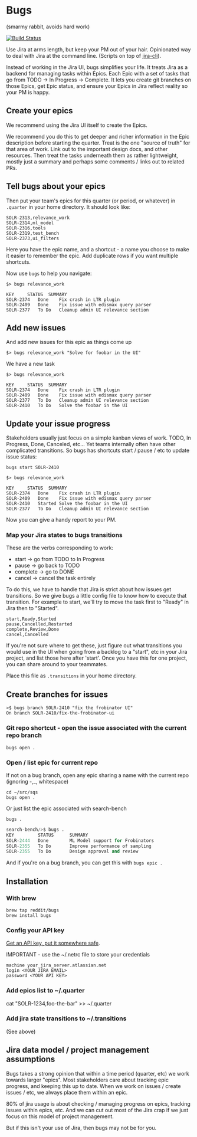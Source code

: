 # Bugs
(smarmy rabbit, avoids hard work)

[![Build Status](https://github.com/reddit/bugs/actions/workflows/test.yml/badge.svg)](https://github.com/reddit/bugs/actions/workflows/test.yml)

Use Jira at arms length, but keep your PM out of your hair. Opinionated way to deal with Jira at the command line. (Scripts on top of [jira-cli](https://github.com/ankitpokhrel/jira-cli)).

Instead of working in the Jira UI, bugs simplifies your life. It treats Jira as a backend for managing tasks within Epics. Each Epic with a set of tasks that go from TODO -> In Progress -> Complete. It lets you create git branches on those Epics, get Epic status, and ensure your Epics in Jira reflect reality so your PM is happy.

## Create your epics

We recommend using the Jira UI itself to create the Epics.

We recommend you do this to get deeper and richer information in the Epic description before starting the quarter. Treat is the one "source of truth" for that area of work. Link out to the important design docs, and other resources. Then treat the tasks underneath them as rather lightweight, mostly just a summary and perhaps some comments / links out to related PRs.

## Tell bugs about your epics

Then put your team's epics for this quarter (or period, or whatever) in `.quarter` in your home directory. It should look like:

```
SOLR-2313,relevance_work
SOLR-2314,ml_model
SOLR-2316,tools
SOLR-2319,test_bench
SOLR-2373,ui_filters
```

Here you have the epic name, and a shortcut - a name you choose to make it easier to remember the epic. Add duplicate rows if you want multiple shortcuts.

Now use `bugs` to help you navigate:

```
$> bugs relevance_work

KEY		STATUS	SUMMARY
SOLR-2374	Done	Fix crash in LTR plugin
SOLR-2409	Done	Fix issue with edismax query parser
SOLR-2377	To Do	Cleanup admin UI relevance section
```

## Add new issues

And add new issues for this epic as things come up

```
$> bugs relevance_work "Solve for foobar in the UI"
```

We have a new task

```
$> bugs relevance_work

KEY		STATUS	SUMMARY
SOLR-2374	Done	Fix crash in LTR plugin
SOLR-2409	Done	Fix issue with edismax query parser
SOLR-2377	To Do	Cleanup admin UI relevance section
SOLR-2410	To Do	Solve the foobar in the UI
```

## Update your issue progress

Stakeholders usually just focus on a simple kanban views of work. TODO, In Progress, Done, Canceled, etc... Yet teams internally often have other complicated transitions. So bugs has shortcuts start / pause / etc to update issue status:

```
bugs start SOLR-2410	
```

```
$> bugs relevance_work

KEY		STATUS	SUMMARY
SOLR-2374	Done	Fix crash in LTR plugin
SOLR-2409	Done	Fix issue with edismax query parser
SOLR-2410	Started	Solve the foobar in the UI
SOLR-2377	To Do	Cleanup admin UI relevance section
```

Now you can give a handy report to your PM.

### Map your Jira states to bugs transitions

These are the verbs corresponding to work:

* start -> go from TODO to In Progress
* pause -> go back to TODO
* complete -> go to DONE
* cancel -> cancel the task entirely

To do this, we have to handle that Jira is strict about how issues get transitions. So we give bugs a little config file to know how to execute that transition. For example to start, we'll try to move the task first to "Ready" in Jira then to "Started". 

```
start,Ready,Started
pause,Cancelled,Restarted
complete,Review,Done
cancel,Cancelled
```

If you're not sure where to get these, just figure out what transitions you would use in the UI when going from a backlog to a "start", etc in your Jira project, and list those here after 'start'. Once you have this for one project, you can share around to your teammates.

Place this file as `.transitions` in your home directory.

## Create branches for issues

```
>$ bugs branch SOLR-2410 "fix the frobinator UI"
On branch SOLR-2410/fix-the-frobinator-ui
```

### Git repo shortcut - open the issue associated with the current repo branch

```
bugs open .
```

### Open / list epic for current repo

If not on a bug branch, open any epic sharing a name with the current repo (ignoring -,\_, whitespace)

```
cd ~/src/sqs
bugs open .
```

Or just list the epic associated with search-bench

```
bugs .
```

```python
search-bench/>$ bugs .                                                                                                                      
KEY         STATUS      SUMMARY
SOLR-2444   Done        ML Model support for Frobinators
SOLR-2355   To Do       Improve performance of sampling
SOLR-2355   To Do       Design approval and review
```

And if you're on a bug branch, you can get this with `bugs epic .`


## Installation

### With brew

```
brew tap reddit/bugs
brew install bugs
```

### Config your API key

[Get an API key, put it somewhere safe](https://github.com/ankitpokhrel/jira-cli#cloud-server).

IMPORTANT - use the ~/.netrc file to store your credentials

```
machine your_jira_server.atlassian.net
login <YOUR JIRA EMAIL>
password <YOUR API KEY>
```

### Add epics list to ~/.quarter

cat "SOLR-1234,foo-the-bar" >> ~/.quarter

### Add jira state transitions to ~/.transitions

(See above)

## Jira data model / project management assumptions

Bugs takes a strong opinion that within a time period (quarter, etc) we work towards larger "epics". Most stakeholders care about tracking epic progress, and keeping this up to date. When we work on issues / create issues / etc, we always place them within an epic.

80% of jira usage is about checking / managing progress on epics, tracking issues within epics, etc. And we can cut out most of the Jira crap if we just focus on this model of project management.

But if this isn't your use of Jira, then bugs may not be for you.
